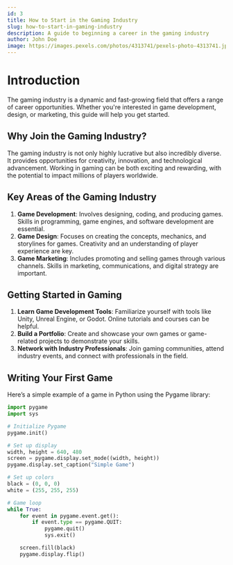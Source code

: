 ```yaml
---
id: 3
title: How to Start in the Gaming Industry
slug: how-to-start-in-gaming-industry
description: A guide to beginning a career in the gaming industry
author: John Doe
image: https://images.pexels.com/photos/4313741/pexels-photo-4313741.jpeg?auto=compress&cs=tinysrgb&w=1260&h=750&dpr=1
---
```


# Introduction

The gaming industry is a dynamic and fast-growing field that offers a range of career opportunities. Whether you're interested in game development, design, or marketing, this guide will help you get started.

## Why Join the Gaming Industry?

The gaming industry is not only highly lucrative but also incredibly diverse. It provides opportunities for creativity, innovation, and technological advancement. Working in gaming can be both exciting and rewarding, with the potential to impact millions of players worldwide.

## Key Areas of the Gaming Industry

1. **Game Development**: Involves designing, coding, and producing games. Skills in programming, game engines, and software development are essential.
2. **Game Design**: Focuses on creating the concepts, mechanics, and storylines for games. Creativity and an understanding of player experience are key.
3. **Game Marketing**: Includes promoting and selling games through various channels. Skills in marketing, communications, and digital strategy are important.

## Getting Started in Gaming

1. **Learn Game Development Tools**: Familiarize yourself with tools like Unity, Unreal Engine, or Godot. Online tutorials and courses can be helpful.
2. **Build a Portfolio**: Create and showcase your own games or game-related projects to demonstrate your skills.
3. **Network with Industry Professionals**: Join gaming communities, attend industry events, and connect with professionals in the field.

## Writing Your First Game

Here’s a simple example of a game in Python using the Pygame library:

```python
import pygame
import sys

# Initialize Pygame
pygame.init()

# Set up display
width, height = 640, 480
screen = pygame.display.set_mode((width, height))
pygame.display.set_caption("Simple Game")

# Set up colors
black = (0, 0, 0)
white = (255, 255, 255)

# Game loop
while True:
    for event in pygame.event.get():
        if event.type == pygame.QUIT:
            pygame.quit()
            sys.exit()

    screen.fill(black)
    pygame.display.flip()
